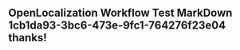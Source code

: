 <properties
ms.topic="hero-topic"
ms.test1="hero-topic"
ms.test2="test"/>

## OpenLocalization Workflow Test MarkDown 1cb1da93-3bc6-473e-9fc1-764276f23e04 thanks!

